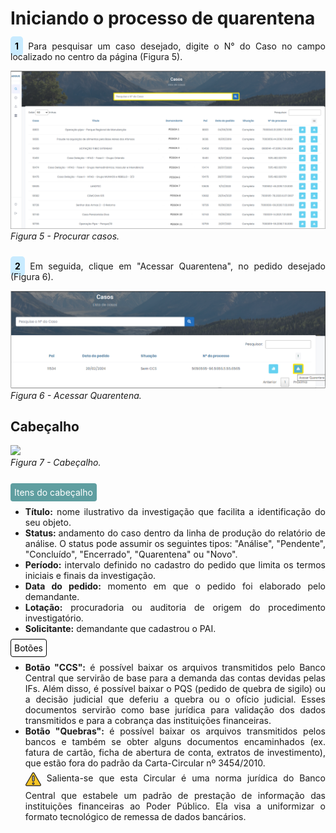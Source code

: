 # Iniciando o processo de quarentena<br>

<p style="text-align: justify;"><span style="background-color: #c9ebff; border-radius: 5px; padding: 7px; color: #000000; font-weight: bold; ">1</span> Para pesquisar um caso desejado, digite o N° do Caso no campo localizado no centro da página (Figura 5). </p>

![](img/PesquisarCaso.png)<br>
*Figura 5 - Procurar casos.* <br><br>

<p style="text-align: justify;"><span style="background-color: #c9ebff; border-radius: 5px; padding: 7px; color: #000000; font-weight: bold; ">2</span> Em seguida, clique em "Acessar Quarentena", no pedido desejado (Figura 6). </p>

![](img/AcessarQuarentena.png)<br>
*Figura 6 - Acessar Quarentena.* <br>

<div id="cabeçalho"></div>

## Cabeçalho 

![](img/Cabeçalho.png)<br>
*Figura 7 - Cabeçalho.* <br><br>

<span style="background-color: #5F9EA0; border-radius: 4px; padding: 6px; color: #FFFFFF ">Itens do cabeçalho </span>
<ul style="text-align: justify;" >
    <li><strong>Título:</strong> nome ilustrativo da investigação que facilita a identificação do seu objeto.</li>
    <li><strong>Status: </strong> andamento do caso dentro da linha de produção do relatório de análise. O status pode assumir os seguintes tipos: "Análise", "Pendente", "Concluído", "Encerrado", "Quarentena" ou "Novo". 
    <li><strong>Período:</strong> intervalo definido no cadastro do pedido que limita os termos iniciais e finais da investigação. </li>
    <li><strong>Data do pedido:</strong> momento em que o pedido foi elaborado pelo demandante. </li>
    <li><strong>Lotação:</strong> procuradoria ou auditoria de origem do procedimento investigatório. </li>
    <li><strong>Solicitante:</strong> demandante que cadastrou o PAI. </li>
</ul>
</p>

<span style="background-color: #FFFFFF; border-radius: 4px; padding: 5px; color: #000000; border: 1px solid #000000;">Botões </span>
<ul style="text-align: justify;" >
    <li><strong>Botão "CCS":</strong> é possível baixar os arquivos transmitidos pelo Banco Central que servirão de base para a demanda das contas devidas pelas IFs. Além disso, é possível baixar o PQS (pedido de quebra de sigilo) ou a decisão judicial que deferiu a quebra ou o ofício judicial. Esses documentos servirão como base jurídica para validação dos dados transmitidos e para a cobrança das instituições financeiras. </li>
    <li><strong>Botão "Quebras": </strong> é possível baixar os  arquivos transmitidos pelos bancos e também se obter alguns documentos encaminhados (ex. fatura de cartão, ficha de abertura de conta, extratos de investimento), que estão fora do padrão da Carta-Circular nº 3454/2010. <br><svg height="35px" width="25px" style="vertical-align: middle" version="1.1" id="Layer_1" xmlns="http://www.w3.org/2000/svg" xmlns:xlink="http://www.w3.org/1999/xlink" viewBox="0 0 511.999 511.999" xml:space="preserve" fill="#000000" stroke="#000000"><g id="SVGRepo_bgCarrier" stroke-width="0"></g><g id="SVGRepo_tracerCarrier" stroke-linecap="round" stroke-linejoin="round"></g><g id="SVGRepo_iconCarrier"> <path style="fill:#F5C525;" d="M16.242,429.476L232.332,55.195c10.518-18.219,36.814-18.219,47.333,0l216.091,374.281 c10.518,18.219-2.63,40.991-23.666,40.991H39.908C18.872,470.467,5.723,447.695,16.242,429.476z"></path> <g> <path style="fill:#EFEFEF;" d="M255.999,322.45L255.999,322.45c-14.172,0-25.66-11.488-25.66-25.66V172.87 c0-14.172,11.488-25.66,25.66-25.66l0,0c14.172,0,25.66,11.488,25.66,25.66v123.92C281.659,310.962,270.171,322.45,255.999,322.45z "></path> <circle style="fill:#EFEFEF;" cx="256.001" cy="397.558" r="25.034"></circle> </g> <g> <path style="fill:#231F20;" d="M506.597,423.218L290.506,48.937C283.304,36.462,270.404,29.014,256,29.014 c-14.404,0-27.304,7.448-34.506,19.922L5.402,423.218c-7.202,12.475-7.202,27.37,0,39.845 c7.202,12.475,20.103,19.922,34.507,19.922h432.183c14.405,0,27.305-7.448,34.507-19.922 C513.799,450.588,513.799,435.692,506.597,423.218z M484.917,450.545c-1.286,2.227-5.108,7.405-12.826,7.405H39.908 c-7.718,0-11.541-5.178-12.826-7.405c-1.286-2.227-3.859-8.126,0-14.81L243.172,61.454c3.859-6.683,10.255-7.405,12.826-7.405 s8.967,0.722,12.826,7.405l216.091,374.281C488.775,442.419,486.201,448.318,484.917,450.545z"></path> <path style="fill:#231F20;" d="M255.999,134.692c-21.051,0-38.177,17.126-38.177,38.177v123.92 c0,21.051,17.126,38.178,38.177,38.178s38.177-17.126,38.177-38.177V172.87C294.176,151.818,277.05,134.692,255.999,134.692z M269.142,296.79c0,7.247-5.896,13.143-13.143,13.143s-13.143-5.896-13.143-13.143V172.87c0-7.247,5.896-13.143,13.143-13.143 s13.143,5.896,13.143,13.143V296.79z"></path> <path style="fill:#231F20;" d="M255.999,360.002c-20.706,0-37.552,16.846-37.552,37.552c0,20.706,16.846,37.552,37.552,37.552 s37.552-16.846,37.552-37.552C293.55,376.848,276.705,360.002,255.999,360.002z M255.999,410.071 c-6.902,0-12.517-5.615-12.517-12.517c0-6.902,5.615-12.517,12.517-12.517s12.517,5.615,12.517,12.517 C268.516,404.455,262.901,410.071,255.999,410.071z"></path> </g> </g></svg> Salienta-se que esta Circular é uma norma jurídica do Banco Central que estabele um padrão de prestação de informação das instituições financeiras ao Poder Público. Ela visa a uniformizar o formato tecnológico de remessa de dados bancários.
</li>
</ul>




